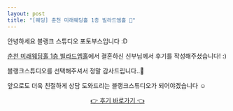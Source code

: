 ```yaml
---
layout: post
title: "[웨딩] 춘천 미래웨딩홀 1층 빌라드엠홀 🖤"
---
```

안녕하세요 블랭크 스튜디오 포토부스입니다 :D

<a href="https://blog.naver.com/rim_mmm/223497428020" target="_blank">춘천 미래웨딩홀 1층 빌라드엠홀</a>에서 결혼하신 신부님께서 후기를 작성해주셨습니다! :)

블랭크스튜디오를 선택해주셔서 정말 감사드립니다..🖤

앞으로도 더욱 친절하게 상담 도와드리는 블랭크스튜디오가 되어야겠습니다 ☺
   
   
<center><a href="https://blog.naver.com/rim_mmm/223497428020" target="_blank">👉 후기 바로가기 👈</a></center>
